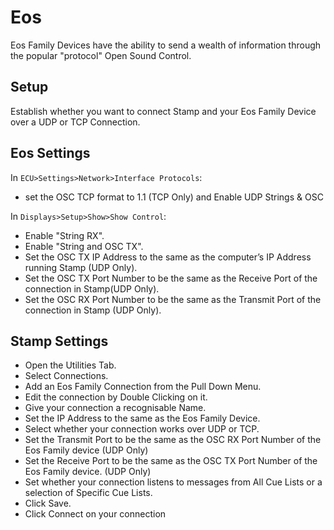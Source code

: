 # Eos

Eos Family Devices have the ability to send a wealth of information through the popular "protocol" Open Sound Control.

## Setup
Establish whether you want to connect Stamp and your Eos Family Device over a UDP or TCP Connection.

## Eos Settings

In `ECU>Settings>Network>Interface Protocols`: 
- set the OSC TCP format to 1.1 (TCP Only) and Enable UDP Strings & OSC

In `Displays>Setup>Show>Show Control`:
- Enable "String RX".
- Enable "String and OSC TX".
- Set the OSC TX IP Address to the same as the computer’s IP Address running Stamp (UDP Only).
- Set the OSC TX Port Number to be the same as the Receive Port of the connection in Stamp(UDP Only).
- Set the OSC RX Port Number to be the same as the Transmit Port of the connection in Stamp (UDP Only).

## Stamp Settings

- Open the Utilities Tab.
- Select Connections.
- Add an Eos Family Connection from the Pull Down Menu.
- Edit the connection by Double Clicking on it.
- Give your connection a recognisable Name.
- Set the IP Address to the same as the Eos Family Device.
- Select whether your connection works over UDP or TCP.
- Set the Transmit Port to be the same as the OSC RX Port Number of the Eos Family device (UDP Only)
- Set the Receive Port to be the same as the OSC TX Port Number of the Eos Family device. (UDP Only)
- Set whether your connection listens to messages from All Cue Lists or a selection of Specific Cue Lists.
- Click Save.
- Click Connect on your connection